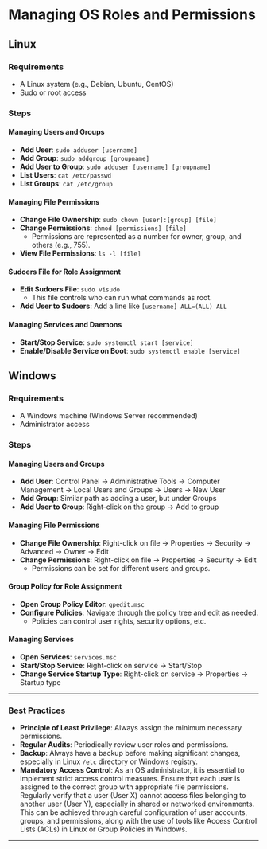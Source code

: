 # Managing OS Roles and Permissions

## Linux

### Requirements
- A Linux system (e.g., Debian, Ubuntu, CentOS)
- Sudo or root access

### Steps

#### Managing Users and Groups
- **Add User**: `sudo adduser [username]`
- **Add Group**: `sudo addgroup [groupname]`
- **Add User to Group**: `sudo adduser [username] [groupname]`
- **List Users**: `cat /etc/passwd`
- **List Groups**: `cat /etc/group`

#### Managing File Permissions
- **Change File Ownership**: `sudo chown [user]:[group] [file]`
- **Change Permissions**: `chmod [permissions] [file]`
  - Permissions are represented as a number for owner, group, and others (e.g., 755).
- **View File Permissions**: `ls -l [file]`

#### Sudoers File for Role Assignment
- **Edit Sudoers File**: `sudo visudo`
  - This file controls who can run what commands as root.
- **Add User to Sudoers**: Add a line like `[username] ALL=(ALL) ALL`

#### Managing Services and Daemons
- **Start/Stop Service**: `sudo systemctl start [service]`
- **Enable/Disable Service on Boot**: `sudo systemctl enable [service]`


## Windows

### Requirements
- A Windows machine (Windows Server recommended)
- Administrator access

### Steps

#### Managing Users and Groups
- **Add User**: Control Panel → Administrative Tools → Computer Management → Local Users and Groups → Users → New User
- **Add Group**: Similar path as adding a user, but under Groups
- **Add User to Group**: Right-click on the group → Add to group

#### Managing File Permissions
- **Change File Ownership**: Right-click on file → Properties → Security → Advanced → Owner → Edit
- **Change Permissions**: Right-click on file → Properties → Security → Edit
  - Permissions can be set for different users and groups.

#### Group Policy for Role Assignment
- **Open Group Policy Editor**: `gpedit.msc`
- **Configure Policies**: Navigate through the policy tree and edit as needed.
  - Policies can control user rights, security options, etc.

#### Managing Services
- **Open Services**: `services.msc`
- **Start/Stop Service**: Right-click on service → Start/Stop
- **Change Service Startup Type**: Right-click on service → Properties → Startup type

---

### Best Practices
- **Principle of Least Privilege**: Always assign the minimum necessary permissions.
- **Regular Audits**: Periodically review user roles and permissions.
- **Backup**: Always have a backup before making significant changes, especially in Linux `/etc` directory or Windows registry.
- **Mandatory Access Control**: As an OS administrator, it is essential to implement strict access control measures. Ensure that each user is assigned to the correct group with appropriate file permissions. Regularly verify that a user (User X) cannot access files belonging to another user (User Y), especially in shared or networked environments. This can be achieved through careful configuration of user accounts, groups, and permissions, along with the use of tools like Access Control Lists (ACLs) in Linux or Group Policies in Windows.
---

